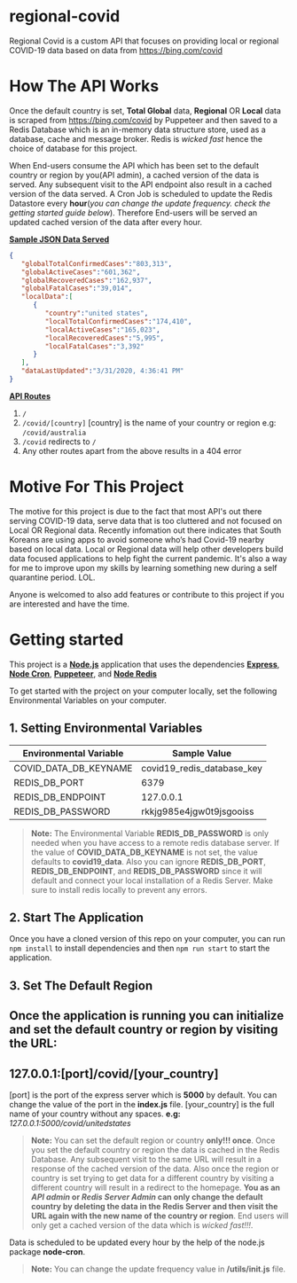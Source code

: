 # regional-covid
Regional Covid is a custom API that focuses on providing local or regional COVID-19 data based on data from https://bing.com/covid

# How The API Works

Once the default country is set, **Total Global** data, **Regional** OR **Local** data is scraped from https://bing.com/covid by Puppeteer and then saved to a Redis Database which is an in-memory data structure store, used as a database, cache and message broker. Redis is *wicked fast* hence the choice of database for this project.

When End-users consume the API which has been set to the default country or region by you(API admin), a cached version of the data is served. Any subsequent visit to the API endpoint also result in a cached version of the data served.
A Cron Job is scheduled to update the Redis Datastore every **hour**(*you can change the update frequency. check the getting started guide below*). Therefore End-users will be served an updated cached version of the data after every hour.

<ins>**Sample JSON Data Served**</ins>

```json
{
   "globalTotalConfirmedCases":"803,313",
   "globalActiveCases":"601,362",
   "globalRecoveredCases":"162,937",
   "globalFatalCases":"39,014",
   "localData":[
      {
         "country":"united states",
         "localTotalConfirmedCases":"174,410",
         "localActiveCases":"165,023",
         "localRecoveredCases":"5,995",
         "localFatalCases":"3,392"
      }
   ],
   "dataLastUpdated":"3/31/2020, 4:36:41 PM"
}
```
<ins>**API Routes**</ins>
1. `/`
2. `/covid/[country]` [country] is the name of your country or region e.g: `/covid/australia`
3. `/covid` redirects to `/`
4. Any other routes apart from the above results in a 404 error

# Motive For This Project

The motive for this project is due to the fact that most API's out there serving COVID-19 data, serve data that is too cluttered and not focused on Local OR Regional data. Recently infomation out there indicates that South Koreans are using apps to avoid someone who’s had Covid-19 nearby based on local data. 
Local or Regional data will help other developers build data focused applications to help fight the current pandemic.
It's also a way for me to improve upon my skills by learning something new during a self quarantine period. LOL.

Anyone is welcomed to also add features or contribute to this project if you are interested and have the time.

# Getting started

This project is a **[Node.js](https://nodejs.org/en/)** application that uses the dependencies **[Express](https://github.com/expressjs/express)**, **[Node Cron](https://github.com/node-cron/node-cron)**, **[Puppeteer](https://github.com/puppeteer/puppeteer)**, and **[Node Redis](https://github.com/NodeRedis/node-redis)**

To get started with the project on your computer locally, set the following Environmental Variables on your computer.

## 1. Setting Environmental Variables

|Environmental Variable| Sample Value |
|--|--|
|COVID_DATA_DB_KEYNAME | covid19_redis_database_key  |
|REDIS_DB_PORT | 6379  |
|REDIS_DB_ENDPOINT | 127.0.0.1 |
|REDIS_DB_PASSWORD | rkkjg985e4jgw0t9jsgooiss  |

> **Note:** The Environmental Variable **REDIS_DB_PASSWORD** is only needed when you have access to a remote redis database server. If the value of **COVID_DATA_DB_KEYNAME** is not set, the value defaults to **covid19_data**. Also you can ignore **REDIS_DB_PORT**, **REDIS_DB_ENDPOINT**, and **REDIS_DB_PASSWORD** since it will default and connect your local installation of a Redis Server. Make sure to install redis locally to prevent any errors.

## 2. Start The Application

Once you have a cloned version of this repo on your computer, you can run `npm install` to install dependencies and then `npm run start` to start the application.

## 3. Set The Default Region

Once the application is running you can initialize and set the default country or region by visiting the URL:
  ------------------------------------
**127.0.0.1:[port]/covid/[your_country]**
  ------------------------------------
[port] is the port of the express server which is **5000** by default. You can change the value of the port in the **index.js** file. [your_country] is the full name of your country without any spaces.
**e.g:** *127.0.0.1:5000/covid/unitedstates*

> **Note:** You can set the default region or country **only!!! once**. Once you set the default country or region the data is cached in the Redis Database. Any subsequent visit to the same URL will result in a response of the cached version of the data. Also once the region or country is set trying to get data for a different country by visiting a different country will result in a redirect to the homepage. **You as an *API admin* or *Redis Server Admin* can only change the default country by deleting the data in the Redis Server and then visit the URL again with the new name of the country or region**. End users will only get a cached version of the data which is *wicked fast!!!*. 

Data is scheduled to be updated every hour by the help of the node.js package **node-cron**. 
> **Note:** You can change the update frequency value in **/utils/init.js** file. 
